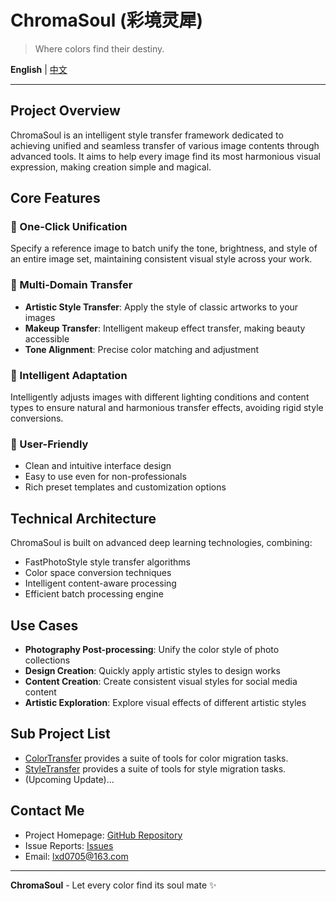 # ChromaSoul (彩境灵犀)

> Where colors find their destiny.

**English** | [中文](README_zh.md)

---

## Project Overview

ChromaSoul is an intelligent style transfer framework dedicated to achieving unified and seamless transfer of various image contents through advanced tools. It aims to help every image find its most harmonious visual expression, making creation simple and magical.

## Core Features

### 🎨 One-Click Unification

Specify a reference image to batch unify the tone, brightness, and style of an entire image set, maintaining consistent visual style across your work.

### 🌈 Multi-Domain Transfer

- **Artistic Style Transfer**: Apply the style of classic artworks to your images
- **Makeup Transfer**: Intelligent makeup effect transfer, making beauty accessible
- **Tone Alignment**: Precise color matching and adjustment

### 🧠 Intelligent Adaptation

Intelligently adjusts images with different lighting conditions and content types to ensure natural and harmonious transfer effects, avoiding rigid style conversions.

### 👥 User-Friendly

- Clean and intuitive interface design
- Easy to use even for non-professionals
- Rich preset templates and customization options

## Technical Architecture

ChromaSoul is built on advanced deep learning technologies, combining:

- FastPhotoStyle style transfer algorithms
- Color space conversion techniques
- Intelligent content-aware processing
- Efficient batch processing engine

## Use Cases

- **Photography Post-processing**: Unify the color style of photo collections
- **Design Creation**: Quickly apply artistic styles to design works
- **Content Creation**: Create consistent visual styles for social media content
- **Artistic Exploration**: Explore visual effects of different artistic styles

## Sub Project List

- [ColorTransfer](color_transfer/README.md) provides a suite of tools for color migration tasks.
- [StyleTransfer](style_transfer/README.md) provides a suite of tools for style migration tasks.
- (Upcoming Update)...

## Contact Me

- Project Homepage: [GitHub Repository](https://github.com/XIAODUOLU/ChromaSoul)
- Issue Reports: [Issues](https://github.com/XIAODUOLU/ChromaSoul/issues)
- Email: lxd0705@163.com

---

**ChromaSoul** - Let every color find its soul mate ✨
